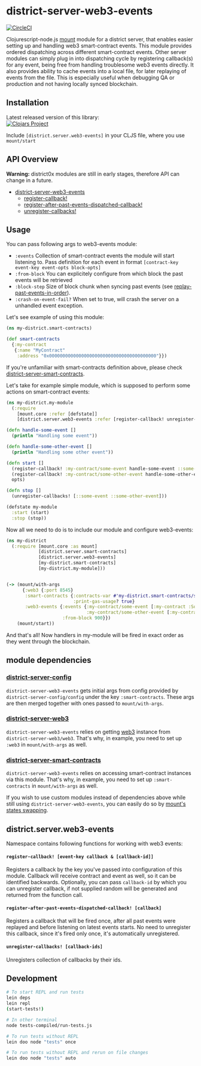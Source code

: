 # district-server-web3-events

[![CircleCI](https://circleci.com/gh/district0x/district-server-web3-events.svg?style=svg)](https://circleci.com/gh/district0x/district-server-web3-events)

Clojurescript-node.js [mount](https://github.com/tolitius/mount) module for a district server, that enables easier setting up and handling web3 smart-contract events.
This module provides ordered dispatching across different smart-contract events. Other server modules can simply plug in into
dispatching cycle by registering callback(s) for any event, being free from handling troublesome web3 events directly.
It also provides ability to cache events into a local file, for later replaying of events from the file. This is especially
useful when debugging QA or production and not having locally synced blockchain.

## Installation
Latest released version of this library: <br>
[![Clojars Project](https://img.shields.io/clojars/v/district0x/district-server-web3-events.svg)](https://clojars.org/district0x/district-server-web3-events)

Include `[district.server.web3-events]` in your CLJS file, where you use `mount/start`

## API Overview

**Warning:** district0x modules are still in early stages, therefore API can change in a future.

- [district-server-web3-events](#districtserverweb3-events)
  - [register-callback!](#register-callback)
  - [register-after-past-events-dispatched-callback!](#register-after-past-events-dispatched-callback)
  - [unregister-callbacks!](#unregister-callbacks)

## Usage
You can pass following args to web3-events module:
* `:events` Collection of smart-contract events the module will start listening to. Pass definition for each event in format
`[contract-key event-key event-opts block-opts]`
* `:from-block` You can explicitely configure from which block the past events will be retrieved
* `:block-step` Size of block chunk when syncing past events (see [replay-past-events-in-order](https://github.com/district0x/district-server-smart-contracts#replay-past-events-in-order)).
* `:crash-on-event-fail?` When set to true, will crash the server on a unhandled event exception.

Let's see example of using this module:
```clojure
(ns my-district.smart-contracts)

(def smart-contracts
  {:my-contract
   {:name "MyContract"
    :address "0x0000000000000000000000000000000000000000"}})
```

If you're unfamiliar with smart-contracts definition above, please check [district-server-smart-contracts](https://github.com/district0x/district-server-smart-contracts).

Let's take for example simple module, which is supposed to perform some actions on smart-contract events:

```clojure
(ns my-district.my-module
  (:require
    [mount.core :refer [defstate]]
    [district.server.web3-events :refer [register-callback! unregister-callbacks!]]))

(defn handle-some-event []
  (println "Handling some event"))

(defn handle-some-other-event []
  (println "Handling some other event"))

(defn start []
  (register-callback! :my-contract/some-event handle-some-event ::some-event)
  (register-callback! :my-contract/some-other-event handle-some-other-event ::some-other-event)
  opts)

(defn stop []
  (unregister-callbacks! [::some-event ::some-other-event]))

(defstate my-module
  :start (start)
  :stop (stop))
```

Now all we need to do is to include our module and configure web3-events:

```clojure
(ns my-district
  (:require [mount.core :as mount]
            [district.server.smart-contracts]
            [district.server.web3-events]
            [my-district.smart-contracts]
            [my-district.my-module]))


(-> (mount/with-args
      {:web3 {:port 8545}
       :smart-contracts {:contracts-var #'my-district.smart-contracts/smart-contracts
                         :print-gas-usage? true}
       :web3-events {:events {:my-contract/some-event [:my-contract :SomeEvent]
                              :my-contract/some-other-event [:my-contract :SomeOtherEvent]}
                     :from-block 900}})
    (mount/start))

```

And that's all! Now handlers in my-module will be fired in exact order as they went through the blockchain.

## module dependencies

### [district-server-config](https://github.com/district0x/district-server-config)
`district-server-web3-events` gets initial args from config provided by `district-server-config/config` under the key `:smart-contracts`. These args are then merged together with ones passed to `mount/with-args`.

### [district-server-web3](https://github.com/district0x/district-server-web3)
`district-server-web3-events` relies on getting [web3](https://github.com/ethereum/web3.js) instance from `district-server-web3/web3`. That's why, in example, you need to set up `:web3` in `mount/with-args` as well.

### [district-server-smart-contracts](https://github.com/district0x/district-server-smart-contracts)
`district-server-web3-events` relies on accessing smart-contract instances via this module. That's why, in example, you need to set up `:smart-contracts` in `mount/with-args` as well.

If you wish to use custom modules instead of dependencies above while still using `district-server-web3-events`, you can easily do so by [mount's states swapping](https://github.com/tolitius/mount#swapping-states-with-states).

## district.server.web3-events
Namespace contains following functions for working with web3 events:
#### <a name="register-callback">`register-callback! [event-key callback & [callback-id]]`
Registers a callback by the key you've passed into configuration of this module. Callback will receive contract and event
as well, so it can be identified backwards. Optionally, you can pass `callback-id` by which you can unregister callback,
if not supplied random will be generated and returned from the function call.

#### <a name="register-after-past-events-dispatched-callback">`register-after-past-events-dispatched-callback! [callback]`
Registers a callback that will be fired once, after all past events were replayed and before listening on latest events starts.
No need to unregister this callback, since it's fired only once, it's automatically unregistered.

#### <a name="unregister-callback">`unregister-callbacks! [callback-ids]`
Unregisters collection of callbacks by their ids.

## Development
```bash
# To start REPL and run tests
lein deps
lein repl
(start-tests!)

# In other terminal
node tests-compiled/run-tests.js

# To run tests without REPL
lein doo node "tests" once

# To run tests without REPL and rerun on file changes
lein doo node "tests" auto
```
